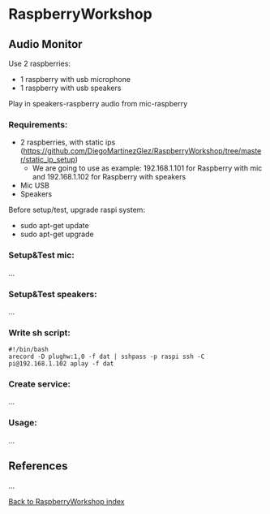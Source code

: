 # RaspberryWorkshop

## Audio Monitor
Use 2 raspberries:
- 1 raspberry with usb microphone
- 1 raspberry with usb speakers

Play in speakers-raspberry audio from mic-raspberry

### Requirements:
- 2 raspberries, with static ips (https://github.com/DiegoMartinezGlez/RaspberryWorkshop/tree/master/static_ip_setup)
  - We are going to use as example: 192.168.1.101 for Raspberry with mic and 192.168.1.102 for Raspberry with speakers
- Mic USB
- Speakers

Before setup/test, upgrade raspi system:
- sudo apt-get update
- sudo apt-get upgrade

### Setup&Test mic:
...

### Setup&Test speakers:
...

### Write sh script:
```
#!/bin/bash
arecord -D plughw:1,0 -f dat | sshpass -p raspi ssh -C pi@192.168.1.102 aplay -f dat
```
### Create service:
...

### Usage:
...

## References
...

[Back to RaspberryWorkshop index](https://github.com/DiegoMartinezGlez/RaspberryWorkshop)
